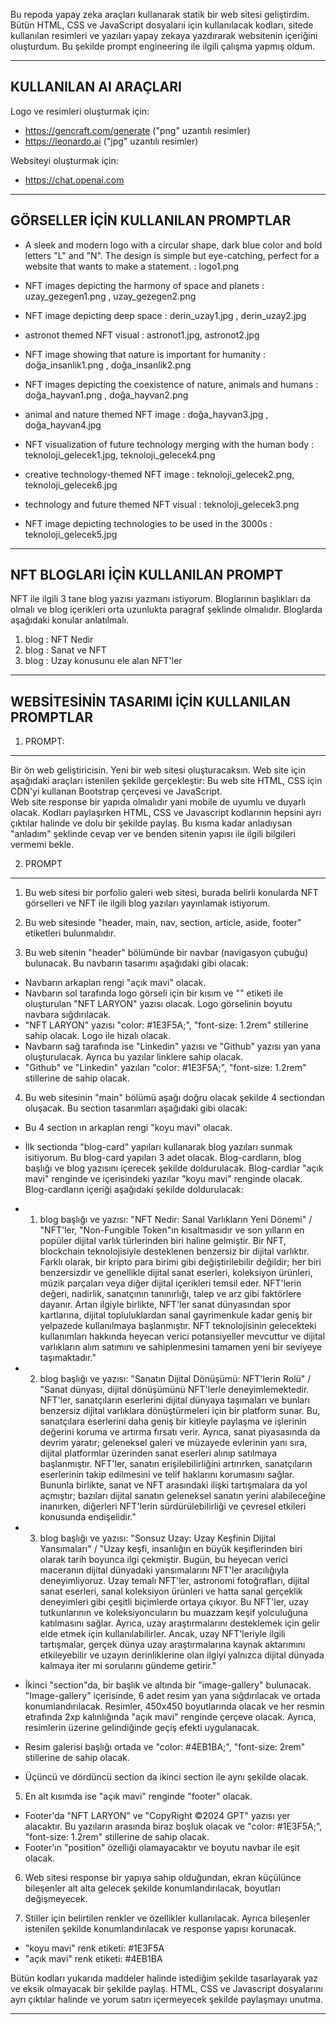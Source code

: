 
Bu repoda yapay zeka araçları kullanarak statik bir web sitesi geliştirdim. Bütün HTML, CSS ve JavaScript dosyalarıi için kullanılacak kodları, sitede kullanılan resimleri ve yazıları yapay zekaya yazdırarak websitenin içeriğini oluşturdum. Bu şekilde prompt engineering ile ilgili çalışma yapmış oldum. 

-------------------------------------------------------------------------------------------------------------------

KULLANILAN AI ARAÇLARI
----------------------

Logo ve resimleri oluşturmak için: 
- https://gencraft.com/generate ("png" uzantılı resimler)
- https://leonardo.ai  		("jpg" uzantılı resimler)

Websiteyi oluşturmak için:
- https://chat.openai.com

-------------------------------------------------------------------------------------------------------------------

GÖRSELLER İÇİN KULLANILAN PROMPTLAR
------------------------------------

- A sleek and modern logo with a circular shape, dark blue color and bold letters "L" and "N". The design is simple but eye-catching, perfect for a website that wants to make a statement. : logo1.png

- NFT images depicting the harmony of space and planets 		        : uzay_gezegen1.png , uzay_gezegen2.png
- NFT image depicting deep space 					                    : derin_uzay1.jpg , derin_uzay2.jpg
- astronot themed NFT visual 						                    : astronot1.jpg, astronot2.jpg
- NFT image showing that nature is important for humanity 		        : doğa_insanlik1.png , doğa_insanlik2.png
- NFT images depicting the coexistence of nature, animals and humans 	: doğa_hayvan1.png , doğa_hayvan2.png
- animal and nature themed NFT image 					                : doğa_hayvan3.jpg , doğa_hayvan4.jpg
- NFT visualization of future technology merging with the human body 	: teknoloji_gelecek1.jpg, teknoloji_gelecek4.png
- creative technology-themed NFT image					                : teknoloji_gelecek2.png, teknoloji_gelecek6.jpg
- technology and future themed NFT visual 				                : teknoloji_gelecek3.png
- NFT image depicting technologies to be used in the 3000s		        : teknoloji_gelecek5.jpg

-------------------------------------------------------------------------------------------------------------------

NFT BLOGLARI İÇİN KULLANILAN PROMPT
------------------------------------

NFT ile ilgili 3 tane blog yazısı yazmanı istiyorum. Bloglarının başlıkları da olmalı ve blog içerikleri orta uzunlukta paragraf şeklinde olmalıdır. Bloglarda aşağıdaki konular anlatılmalı. 
1. blog : NFT Nedir
2. blog : Sanat ve NFT
3. blog : Uzay konusunu ele alan NFT'ler

-------------------------------------------------------------------------------------------------------------------

WEBSİTESİNİN TASARIMI İÇİN KULLANILAN PROMPTLAR
------------------------------------------------

1. PROMPT: 
----------

Bir ön web geliştiricisin. Yeni bir web sitesi oluşturacaksın. 
Web site için aşağıdaki araçları istenilen şekilde gerçekleştir:
Bu web site HTML, CSS için CDN'yi kullanan Bootstrap çerçevesi ve JavaScript.  
Web site response bir yapıda olmalıdır yani mobile de uyumlu ve duyarlı olacak.
Kodları paylaşırken HTML, CSS ve Javascript kodlarının hepsini ayrı çıktılar halinde ve dolu bir şekilde paylaş.
Bu kısma kadar anladıysan "anladım" şeklinde cevap ver ve benden sitenin yapısı ile ilgili bilgileri vermemi bekle. 


2. PROMPT 
----------

1) Bu web sitesi bir porfolio galeri web sitesi, burada belirli konularda NFT görselleri ve NFT ile ilgili blog yazıları yayınlamak istiyorum.  

2) Bu web sitesinde "header, main, nav, section, article, aside, footer" etiketleri bulunmalıdır.

3) Bu web sitenin "header" bölümünde bir navbar (navigasyon çubuğu) bulunacak. Bu navbarın tasarımı aşağıdaki gibi olacak:
- Navbarın arkaplan rengi "açık mavi" olacak.
- Navbarın sol tarafında logo görseli için bir kısım ve "<span>" etiketi ile oluşturulan "NFT LARYON" yazısı olacak. Logo görselinin boyutu navbara sığdırılacak.
- "NFT LARYON" yazısı "color: #1E3F5A;", "font-size: 1.2rem" stillerine sahip olacak. Logo ile hizalı olacak.
- Navbarın sağ tarafında ise "Linkedin" yazısı ve "Github" yazısı yan yana oluşturulacak. Ayrıca bu yazılar linklere sahip olacak.
- "Github" ve "Linkedin" yazıları "color: #1E3F5A;", "font-size: 1.2rem" stillerine de sahip olacak.

4) Bu web sitesinin "main" bölümü aşağı doğru olacak şekilde 4 sectiondan oluşacak. Bu section tasarımları aşağıdaki gibi olacak:
- Bu 4 section ın arkaplan rengi "koyu mavi" olacak. 

- İlk sectionda "blog-card" yapıları kullanarak blog yazıları sunmak isitiyorum. Bu blog-card yapıları 3 adet olacak. Blog-cardların, blog başlığı ve blog yazısını içerecek şekilde doldurulacak. Blog-cardlar "açık mavi" renginde ve içerisindeki yazılar "koyu mavi" renginde olacak. Blog-cardların içeriği aşağıdaki şekilde doldurulacak:
* 1. blog başlığı ve yazısı: "NFT Nedir: Sanal Varlıkların Yeni Dönemi" / "NFT'ler, "Non-Fungible Token"ın kısaltmasıdır ve son yılların en popüler dijital varlık türlerinden biri haline gelmiştir. Bir NFT, blockchain teknolojisiyle desteklenen benzersiz bir dijital varlıktır. Farklı olarak, bir kripto para birimi gibi değiştirilebilir değildir; her biri benzersizdir ve genellikle dijital sanat eserleri, koleksiyon ürünleri, müzik parçaları veya diğer dijital içerikleri temsil eder. NFT'lerin değeri, nadirlik, sanatçının tanınırlığı, talep ve arz gibi faktörlere dayanır. Artan ilgiyle birlikte, NFT'ler sanat dünyasından spor kartlarına, dijital topluluklardan sanal gayrimenkule kadar geniş bir yelpazede kullanılmaya başlanmıştır. NFT teknolojisinin gelecekteki kullanımları hakkında heyecan verici potansiyeller mevcuttur ve dijital varlıkların alım satımını ve sahiplenmesini tamamen yeni bir seviyeye taşımaktadır."
* 2. blog başlığı ve yazısı: "Sanatın Dijital Dönüşümü: NFT'lerin Rolü" / "Sanat dünyası, dijital dönüşümünü NFT'lerle deneyimlemektedir. NFT'ler, sanatçıların eserlerini dijital dünyaya taşımaları ve bunları benzersiz dijital varlıklara dönüştürmeleri için bir platform sunar. Bu, sanatçılara eserlerini daha geniş bir kitleyle paylaşma ve işlerinin değerini koruma ve artırma fırsatı verir. Ayrıca, sanat piyasasında da devrim yaratır; geleneksel galeri ve müzayede evlerinin yanı sıra, dijital platformlar üzerinden sanat eserleri alınıp satılmaya başlanmıştır. NFT'ler, sanatın erişilebilirliğini artırırken, sanatçıların eserlerinin takip edilmesini ve telif haklarını korumasını sağlar. Bununla birlikte, sanat ve NFT arasındaki ilişki tartışmalara da yol açmıştır; bazıları dijital sanatın geleneksel sanatın yerini alabileceğine inanırken, diğerleri NFT'lerin sürdürülebilirliği ve çevresel etkileri konusunda endişelidir."
* 3. blog başlığı ve yazısı: "Sonsuz Uzay: Uzay Keşfinin Dijital Yansımaları" / "Uzay keşfi, insanlığın en büyük keşiflerinden biri olarak tarih boyunca ilgi çekmiştir. Bugün, bu heyecan verici maceranın dijital dünyadaki yansımalarını NFT'ler aracılığıyla deneyimliyoruz. Uzay temalı NFT'ler, astronomi fotoğrafları, dijital sanat eserleri, sanal koleksiyon ürünleri ve hatta sanal gerçeklik deneyimleri gibi çeşitli biçimlerde ortaya çıkıyor. Bu NFT'ler, uzay tutkunlarının ve koleksiyoncuların bu muazzam keşif yolculuğuna katılmasını sağlar. Ayrıca, uzay araştırmalarını desteklemek için gelir elde etmek için kullanılabilirler. Ancak, uzay NFT'leriyle ilgili tartışmalar, gerçek dünya uzay araştırmalarına kaynak aktarımını etkileyebilir ve uzayın derinliklerine olan ilgiyi yalnızca dijital dünyada kalmaya iter mi sorularını gündeme getirir."

- İkinci "section"da, bir başlık ve altında bir "image-gallery" bulunacak. "Image-gallery" içerisinde, 6 adet resim yan yana sığdırılacak ve ortada konumlandırılacak. Resimler, 450x450 boyutlarında olacak ve her resmin etrafında 2xp kalınlığında "açık mavi" renginde çerçeve olacak. Ayrıca, resimlerin üzerine gelindiğinde geçiş efekti uygulanacak. 
* Resim galerisi başlığı ortada ve "color: #4EB1BA;", "font-size: 2rem" stillerine de sahip olacak.
- Üçüncü ve dördüncü section da ikinci section ile aynı şekilde olacak.

5) En alt kısımda ise "açık mavi" renginde "footer" olacak. 
- Footer'da "NFT LARYON" ve  "CopyRight ©2024 GPT" yazısı yer alacaktır. Bu yazıların arasında biraz boşluk olacak ve "color: #1E3F5A;", "font-size: 1.2rem" stillerine de sahip olacak.
- Footer'ın "position" özelliği olamayacaktır ve boyutu navbar ile eşit olacak.

6) Web sitesi response bir yapıya sahip olduğundan, ekran küçülünce bileşenler alt alta gelecek şekilde konumlandırılacak, boyutları değişmeyecek.

7) Stiller için belirtilen renkler ve özellikler kullanılacak. Ayrıca bileşenler istenilen şekilde konumlandırılacak ve response yapısı korunacak.
- "koyu mavi" renk etiketi: #1E3F5A 
- "açık mavi" renk etiketi: #4EB1BA 

Bütün kodları yukarıda maddeler halinde istediğim şekilde tasarlayarak yaz ve eksik olmayacak bir şekilde paylaş. 
HTML, CSS ve Javascript dosyalarını ayrı çıktılar halinde ve yorum satırı içermeyecek şekilde paylaşmayı unutma.

-------------------------------------------------------------------------------------------------------------------
